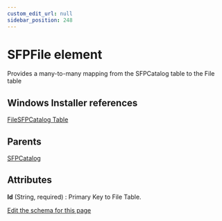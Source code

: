```yaml
---
custom_edit_url: null
sidebar_position: 248
---
```

# SFPFile element
Provides a many-to-many mapping from the SFPCatalog table to the File table

## Windows Installer references
[FileSFPCatalog Table](https://docs.microsoft.com/en-us/windows/win32/msi/filesfpcatalog-table)

## Parents
[SFPCatalog](sfpcatalog.md)

## Attributes
**Id** (String, required)
  : Primary Key to File Table.


[Edit the schema for this page](https://github.com/wixtoolset/web/blob/master/src/xsd4/wix.xsd)